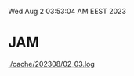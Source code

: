 Wed Aug  2 03:53:04 AM EEST 2023
# JAM
<a href='./cache/202308/02_03.log'>./cache/202308/02_03.log</a>
